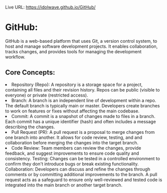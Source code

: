 Live URL: https://idolwave.github.io/GitHub/


<h1>GitHub:</h1>
GitHub is a web-based platform that uses Git, a version control system, to host and manage software development projects. It enables collaboration, tracks changes, and provides tools for managing the development workflow.

<h2>Core Concepts:</h2>

<li>Repository (Repo): A repository is a storage space for a project, containing all files and their revision history. Repos can be public (visible to everyone) or private (restricted access).</li>

<li>Branch: A branch is an independent line of development within a repo. The default branch is typically main or master. Developers create branches to work on features or fixes without affecting the main codebase.</li>


<li>Commit: A commit is a snapshot of changes made to files in a branch. Each commit has a unique identifier (hash) and often includes a message describing the changes.</li>


<li>Pull Request (PR): A pull request is a proposal to merge changes from one branch into another. It allows for code review, testing, and and collaboration before merging the changes into the target branch.</li>

<li>Code Review: Team members can review the changes, provide feedback, and suggest improvements to ensure code quality and consistency. Testing: Changes can be tested in a controlled environment to confirm they don't introduce bugs or break existing functionality. Collaboration: Developers can discuss and refine the changes through comments or by committing additional improvements to the branch. A pull request acts as a safeguard to ensure only well-reviewed and tested code is integrated into the main branch or another target branch.</li>


